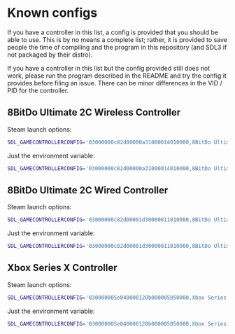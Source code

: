 # Known configs

If you have a controller in this list, a config is provided that you should be
able to use. This is by no means a complete list; rather, it is provided to save
people the time of compiling and the program in this repository (and SDL3 if not
packaged by their distro).

If you have a controller in this list but the config provided still does not
work, please run the program described in the README and try the config it
provides before filing an issue. There can be minor differences in the VID / PID
for the controller.

## 8BitDo Ultimate 2C Wireless Controller

Steam launch options:

```sh
SDL_GAMECONTROLLERCONFIG='03000000c82d00000a31000014010000,8BitDo Ultimate 2C Wireless Controller,a:b0,b:b1,x:b2,y:b3,back:b6,guide:b8,start:b7,leftstick:b9,rightstick:b10,leftshoulder:b4,rightshoulder:b5,dpup:h0.1,dpdown:h0.4,dpleft:h0.8,dpright:h0.2,leftx:a0,lefty:a1,rightx:a3,righty:a4,lefttrigger:a2,righttrigger:a5,platform:Linux,' %command%
```

Just the environment variable:

```sh
SDL_GAMECONTROLLERCONFIG='03000000c82d00000a31000014010000,8BitDo Ultimate 2C Wireless Controller,a:b0,b:b1,x:b2,y:b3,back:b6,guide:b8,start:b7,leftstick:b9,rightstick:b10,leftshoulder:b4,rightshoulder:b5,dpup:h0.1,dpdown:h0.4,dpleft:h0.8,dpright:h0.2,leftx:a0,lefty:a1,rightx:a3,righty:a4,lefttrigger:a2,righttrigger:a5,platform:Linux,'
```

## 8BitDo Ultimate 2C Wired Controller

Steam launch options:

```sh
SDL_GAMECONTROLLERCONFIG='03000000c82d00001d30000011010000,8BitDo Ultimate 2C Wired Controller,a:b0,b:b1,x:b3,y:b4,back:b10,guide:b12,start:b11,leftstick:b13,rightstick:b14,leftshoulder:b6,rightshoulder:b7,dpup:h0.1,dpdown:h0.4,dpleft:h0.8,dpright:h0.2,leftx:a0,lefty:a1,rightx:a2,righty:a3,lefttrigger:a5,righttrigger:a4,platform:Linux,' %command%
```

Just the environment variable:

```sh
SDL_GAMECONTROLLERCONFIG='03000000c82d00001d30000011010000,8BitDo Ultimate 2C Wired Controller,a:b0,b:b1,x:b3,y:b4,back:b10,guide:b12,start:b11,leftstick:b13,rightstick:b14,leftshoulder:b6,rightshoulder:b7,dpup:h0.1,dpdown:h0.4,dpleft:h0.8,dpright:h0.2,leftx:a0,lefty:a1,rightx:a2,righty:a3,lefttrigger:a5,righttrigger:a4,platform:Linux,'
```

## Xbox Series X Controller

Steam launch options:

```sh
SDL_GAMECONTROLLERCONFIG='030000005e040000120b000005050000,Xbox Series X Controller,a:b0,b:b1,x:b2,y:b3,back:b6,guide:b8,start:b7,leftstick:b9,rightstick:b10,leftshoulder:b4,rightshoulder:b5,dpup:h0.1,dpdown:h0.4,dpleft:h0.8,dpright:h0.2,misc1:b11,leftx:a0,lefty:a1,rightx:a3,righty:a4,lefttrigger:a2,righttrigger:a5,platform:Linux,' %command%
```

Just the environment variable:

```sh
SDL_GAMECONTROLLERCONFIG='030000005e040000120b000005050000,Xbox Series X Controller,a:b0,b:b1,x:b2,y:b3,back:b6,guide:b8,start:b7,leftstick:b9,rightstick:b10,leftshoulder:b4,rightshoulder:b5,dpup:h0.1,dpdown:h0.4,dpleft:h0.8,dpright:h0.2,misc1:b11,leftx:a0,lefty:a1,rightx:a3,righty:a4,lefttrigger:a2,righttrigger:a5,platform:Linux,'
```
